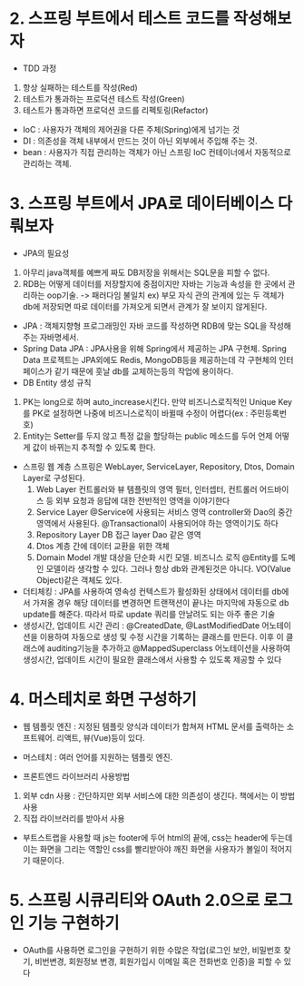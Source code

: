 # 2. 스프링 부트에서 테스트 코드를 작성해보자
* TDD 과정
1. 항상 실패하는 테스트를 작성(Red)
2. 테스트가 통과하는 프로덕션 테스트 작성(Green)
3. 테스트가 통과하면 프로덕션 코드를 리펙토링(Refactor)
* IoC : 사용자가 객체의 제어권을 다른 주체(Spring)에게 넘기는 것
* DI : 의존성을 객체 내부에서 만드는 것이 아닌 외부에서 주입해 주는 것.  
* bean : 사용자가 직접 관리하는 객체가 아닌 스프링 IoC 컨테이너에서 자동적으로 관리하는 객체.

# 3. 스프링 부트에서 JPA로 데이터베이스 다뤄보자
* JPA의 필요성
1. 아무리 java객체를 예쁘게 짜도 DB저장을 위해서는 SQL문을 피할 수 없다. 
2. RDB는 어떻게 데이터를 저장할지에 중점이지만 자바는 기능과 속성을 한 곳에서 관리하는 oop기술. -> 패러다임 불일치
ex) 부모 자식 관의 관계에 있는 두 객체가 db에 저장되면 따로 데이터를 가져오게 되면서 관계가 잘 보이지 않게된다. 
* JPA : 객체지향형 프로그래밍인 자바 코드를 작성하면 RDB에 맞는 SQL을 작성해주는 자바명세서.
* Spring Data JPA : JPA사용을 위해 Spring에서 제공하는 JPA 구현체. Spring Data 프로젝트는 JPA외에도 Redis, MongoDB등을 제공하는데 각 구현체의 인터페이스가 같기 때문에 훗날 db를 교체하는등의 작업에 용이하다. 
* DB Entity 생성 규칙
1. PK는 long으로 하며 auto_increase시킨다. 만약 비즈니스로직적인 Unique Key를 PK로 설정하면 나중에 비즈니스로직이 바뀔때 수정이 어렵다(ex : 주민등록번호)
2. Entity는 Setter를 두지 않고 특정 값을 할당하는 public 메소드를 두어 언제 어떻게 값이 바뀌는지 추적할 수 있도록 한다. 
* 스프링 웹 계층
스프링은 WebLayer, ServiceLayer, Repository, Dtos, Domain Layer로 구성된다. 
    1. Web Layer
    컨트롤러와 뷰 템플릿의 영역
    필터, 인터셉터, 컨트롤러 어드바이스 등 외부 요청과 응답에 대한 전반적인 영역을 이야기한다
    2. Service Layer
    @Service에 사용되는 서비스 영역
    controller와 Dao의 중간 영역에서 사용된다. 
    @Transactional이 사용되어야 하는 영역이기도 하다
    3. Repository Layer
    DB 접근 layer
    Dao 같은 영역
    4. Dtos
    계층 간에 데이터 교환을 위한 객체
    5. Domain Model
    개발 대상을 단순화 시킨 모델. 비즈니스 로직
    @Entity를 도메인 모델이라 생각할 수 있다.
    그러나 항상 db와 관계된것은 아니다. VO(Value Object)같은 객체도 있다.
* 더티체킹 : JPA를 사용하여 영속성 컨텍스트가 활성화된 상태에서 데이터를 db에서 가져올 경우 해당 데이터를 변경하면 트랜잭션이 끝나는 마지막에 자동으로 db update를 해준다. 따라서 따로 update 쿼리를 안날려도 되는 아주 좋은 기술
* 생성시간, 업데이트 시간 관리 : @CreatedDate, @LastModifiedDate 어노테이션을 이용하여 자동으로 생성 및 수정 시간을 기록하는 클래스를 만든다. 이후 이 클래스에 auditing기능을 추가하고 @MappedSuperclass 어노테이션을 사용하여 생성시간, 업데이트 시간이 필요한 클래스에서 사용할 수 있도록 제공할 수 있다

# 4. 머스테치로 화면 구성하기
* 웹 템플릿 엔진 : 지정된 템플릿 양식과 데이터가 합쳐져 HTML 문서를 출력하는 소프트웨어. 리액트, 뷰(Vue)등이 있다.  

* 머스테치 : 여러 언어를 지원하는 템플릿 엔진.
 
* 프론트엔드 라이브러리 사용방법
1. 외부 cdn 사용 : 간단하지만 외부 서비스에 대한 의존성이 생긴다. 책에서는 이 방법 사용
2. 직접 라이브러리를 받아서 사용

* 부트스트랩을 사용할 때 js는 footer에 두어 html의 끝에, css는 header에 두는데 이는 화면을 그리는 역할인 css를 빨리받아야 깨진 화면을 사용자가 볼일이 적어지기 때문이다. 

# 5. 스프링 시큐리티와 OAuth 2.0으로 로그인 기능 구현하기
* OAuth를 사용하면 로그인을 구현하기 위한 수많은 작업(로그인 보안, 비밀번호 찾기, 비번변경, 회원정보 변경, 회원가입시 이메일 혹은 전화번호 인증)을 피할 수 있다



